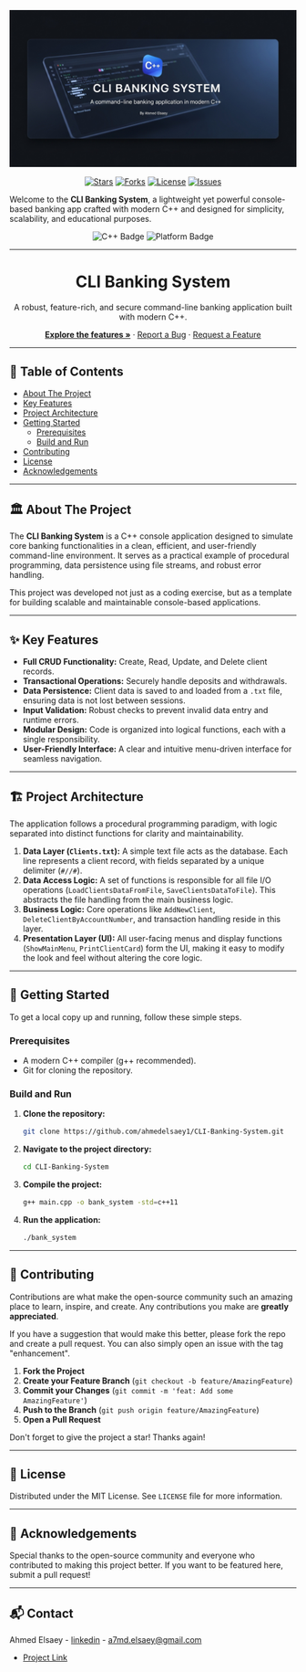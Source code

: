 
<!-- Banner -->
<p align="center">
  <a href="https://github.com/ahmedelsaey1/CLI-Banking-System">
    <img src="assets/banner.png" alt="CLI Banking System Banner" width="800">
  </a>
</p>

<!-- Badges -->
<p align="center">
  <a href="https://github.com/ahmedelsaey1/CLI-Banking-System/stargazers"><img src="https://img.shields.io/github/stars/ahmedelsaey1/CLI-Banking-System?style=for-the-badge&logo=github&color=fec144" alt="Stars"></a>
  <a href="https://github.com/ahmedelsaey1/CLI-Banking-System/network/members"><img src="https://img.shields.io/github/forks/ahmedelsaey1/CLI-Banking-System?style=for-the-badge&logo=github&color=81b29a" alt="Forks"></a>
  <a href="https://github.com/ahmedelsaey1/CLI-Banking-System/blob/main/LICENSE"><img src="https://img.shields.io/github/license/ahmedelsaey1/CLI-Banking-System?style=for-the-badge&color=6a994e" alt="License"></a>
  <a href="https://github.com/ahmedelsaey1/CLI-Banking-System/issues"><img src="https://img.shields.io/github/issues/ahmedelsaey1/CLI-Banking-System?style=for-the-badge&logo=github&color=f28482" alt="Issues"></a>
</p>

Welcome to the **CLI Banking System**, a lightweight yet powerful console-based banking app crafted with modern C++ and designed for simplicity, scalability, and educational purposes.

<p align="center">
  <img src="https://img.shields.io/badge/C%2B%2B-00599C?style=for-the-badge&logo=c%2B%2B&logoColor=white" alt="C++ Badge" />
  <img src="https://img.shields.io/badge/Platform-Windows%2FLinux%2FmacOS-blue?style=for-the-badge" alt="Platform Badge" />
</p>

---

<h1 align="center">CLI Banking System</h1>

<p align="center">
  A robust, feature-rich, and secure command-line banking application built with modern C++.
  </p>
  <p align="center">
  <a href="#-key-features"><strong>Explore the features »</strong></a>
  ·
  <a href="https://github.com/ahmedelsaey1/CLI-Banking-System/issues/new/choose">Report a Bug</a>
  ·
  <a href="https://github.com/ahmedelsaey1/CLI-Banking-System/issues/new/choose">Request a Feature</a>
</p>

---

## 📖 Table of Contents

- [About The Project](#-about-the-project )
- [Key Features](#-key-features)
- [Project Architecture](#-project-architecture)
- [Getting Started](#-getting-started)
  - [Prerequisites](#prerequisites)
  - [Build and Run](#build-and-run)
- [Contributing](#-contributing)
- [License](#-license)
- [Acknowledgements](#-acknowledgements)

---

## 🏛️ About The Project

The **CLI Banking System** is a C++ console application designed to simulate core banking functionalities in a clean, efficient, and user-friendly command-line environment. It serves as a practical example of procedural programming, data persistence using file streams, and robust error handling.

This project was developed not just as a coding exercise, but as a template for building scalable and maintainable console-based applications.

---

## ✨ Key Features

- **Full CRUD Functionality:** Create, Read, Update, and Delete client records.
- **Transactional Operations:** Securely handle deposits and withdrawals.
- **Data Persistence:** Client data is saved to and loaded from a `.txt` file, ensuring data is not lost between sessions.
- **Input Validation:** Robust checks to prevent invalid data entry and runtime errors.
- **Modular Design:** Code is organized into logical functions, each with a single responsibility.
- **User-Friendly Interface:** A clear and intuitive menu-driven interface for seamless navigation.

---

## 🏗️ Project Architecture

The application follows a procedural programming paradigm, with logic separated into distinct functions for clarity and maintainability.

1.  **Data Layer (`Clients.txt`):** A simple text file acts as the database. Each line represents a client record, with fields separated by a unique delimiter (`#//#`).
2.  **Data Access Logic:** A set of functions is responsible for all file I/O operations (`LoadClientsDataFromFile`, `SaveClientsDataToFile`). This abstracts the file handling from the main business logic.
3.  **Business Logic:** Core operations like `AddNewClient`, `DeleteClientByAccountNumber`, and transaction handling reside in this layer.
4.  **Presentation Layer (UI):** All user-facing menus and display functions (`ShowMainMenu`, `PrintClientCard`) form the UI, making it easy to modify the look and feel without altering the core logic.

---

## 🚀 Getting Started

To get a local copy up and running, follow these simple steps.

### Prerequisites

- A modern C++ compiler (g++ recommended).
- Git for cloning the repository.

### Build and Run

1.  **Clone the repository:**
    ```sh
    git clone https://github.com/ahmedelsaey1/CLI-Banking-System.git
    ```

2.  **Navigate to the project directory:**
    ```sh
    cd CLI-Banking-System
    ```

3.  **Compile the project:**
    ```sh
    g++ main.cpp -o bank_system -std=c++11
    ```

4.  **Run the application:**
    ```sh
    ./bank_system
    ```

---

## 🤝 Contributing

Contributions are what make the open-source community such an amazing place to learn, inspire, and create. Any contributions you make are **greatly appreciated**.

If you have a suggestion that would make this better, please fork the repo and create a pull request. You can also simply open an issue with the tag "enhancement".

1.  **Fork the Project**
2.  **Create your Feature Branch** (`git checkout -b feature/AmazingFeature`)
3.  **Commit your Changes** (`git commit -m 'feat: Add some AmazingFeature'`)
4.  **Push to the Branch** (`git push origin feature/AmazingFeature`)
5.  **Open a Pull Request**

Don't forget to give the project a star! Thanks again!

---

## 📜 License

Distributed under the MIT License. See `LICENSE` file for more information.

---

## 🙏 Acknowledgements

Special thanks to the open-source community and everyone who contributed to making this project better. If you want to be featured here, submit a pull request!

---

## 📬 Contact

Ahmed Elsaey - [linkedin](https://www.linkedin.com/in/ahmed-elsaey1) - a7md.elsaey@gmail.com

- [Project Link](https://github.com/ahmedelsaey1/CLI-Banking-System )